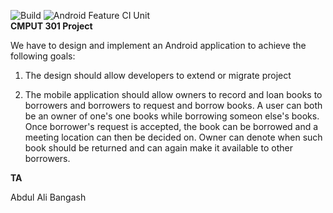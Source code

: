 ![Build](https://github.com/CMPUT301F20T03/OneInfiniteLoop/workflows/Build/badge.svg)
![Android Feature CI Unit](https://github.com/CMPUT301F20T03/OneInfiniteLoop/workflows/Android%20Feature%20CI%20Unit/badge.svg)<br/>
**CMPUT 301 Project**

We have to design and implement an Android application to achieve the following goals:

  1) The design should allow developers to extend or migrate project

  2) The mobile application should allow owners to record and loan books to borrowers and borrowers to request and borrow books. 
     A user can both be an owner of one's one books while borrowing someon else's books.
     Once borrower's request is accepted, the book can be borrowed and a meeting location can then be decided on. 
     Owner can denote when such book should be returned and can again make it available to other borrowers.


**TA**

Abdul Ali Bangash
